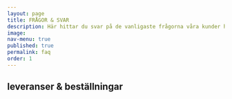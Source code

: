 ```yaml
---
layout: page
title: FRÅGOR & SVAR
description: Här hittar du svar på de vanligaste frågorna våra kunder har. Om det är något annat du undrar över får du gärna mejla oss info@indiskaboxen.se!
image: 
nav-menu: true
published: true
permalink: faq
order: 1
---
```


<section id="three">
	<div class="inner">
    		<h2>leveranser & beställningar</h2>
	</div>
</section>
